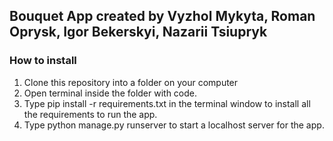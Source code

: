 ## Bouquet App created by Vyzhol Mykyta, Roman Oprysk, Igor Bekerskyi, Nazarii Tsiupryk


### How to install
1. Clone this repository into a folder on your computer
2. Open terminal inside the folder with code.
3. Type pip install -r requirements.txt in the terminal window to install all the requirements to run the app.
4. Type python manage.py runserver to start a localhost server for the app.
